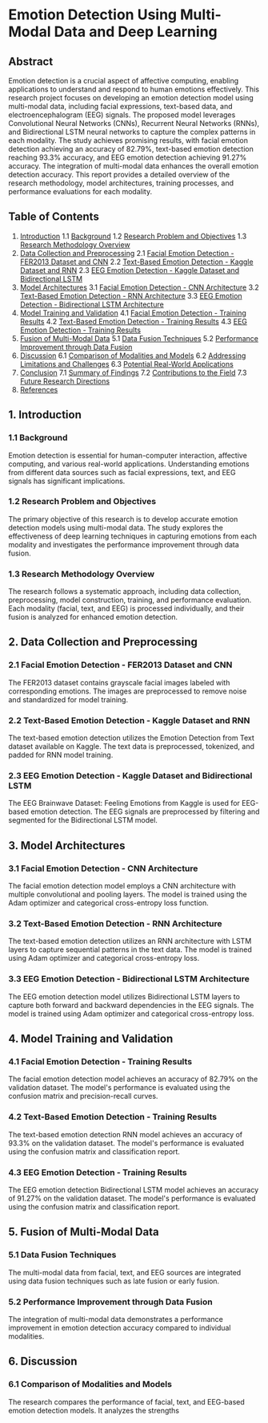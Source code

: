 # Emotion Detection Using Multi-Modal Data and Deep Learning

## Abstract

Emotion detection is a crucial aspect of affective computing, enabling applications to understand and respond to human emotions effectively. This research project focuses on developing an emotion detection model using multi-modal data, including facial expressions, text-based data, and electroencephalogram (EEG) signals. The proposed model leverages Convolutional Neural Networks (CNNs), Recurrent Neural Networks (RNNs), and Bidirectional LSTM neural networks to capture the complex patterns in each modality. The study achieves promising results, with facial emotion detection achieving an accuracy of 82.79%, text-based emotion detection reaching 93.3% accuracy, and EEG emotion detection achieving 91.27% accuracy. The integration of multi-modal data enhances the overall emotion detection accuracy. This report provides a detailed overview of the research methodology, model architectures, training processes, and performance evaluations for each modality.

## Table of Contents

1. [Introduction](#introduction)
    1.1 [Background](#background)
    1.2 [Research Problem and Objectives](#research-problem-and-objectives)
    1.3 [Research Methodology Overview](#research-methodology-overview)
2. [Data Collection and Preprocessing](#data-collection-and-preprocessing)
    2.1 [Facial Emotion Detection - FER2013 Dataset and CNN](#facial-emotion-detection-fer2013-dataset-and-cnn)
    2.2 [Text-Based Emotion Detection - Kaggle Dataset and RNN](#text-based-emotion-detection-kaggle-dataset-and-rnn)
    2.3 [EEG Emotion Detection - Kaggle Dataset and Bidirectional LSTM](#eeg-emotion-detection-kaggle-dataset-and-bidirectional-lstm)
3. [Model Architectures](#model-architectures)
    3.1 [Facial Emotion Detection - CNN Architecture](#facial-emotion-detection-cnn-architecture)
    3.2 [Text-Based Emotion Detection - RNN Architecture](#text-based-emotion-detection-rnn-architecture)
    3.3 [EEG Emotion Detection - Bidirectional LSTM Architecture](#eeg-emotion-detection-bidirectional-lstm-architecture)
4. [Model Training and Validation](#model-training-and-validation)
    4.1 [Facial Emotion Detection - Training Results](#facial-emotion-detection-training-results)
    4.2 [Text-Based Emotion Detection - Training Results](#text-based-emotion-detection-training-results)
    4.3 [EEG Emotion Detection - Training Results](#eeg-emotion-detection-training-results)
5. [Fusion of Multi-Modal Data](#fusion-of-multi-modal-data)
    5.1 [Data Fusion Techniques](#data-fusion-techniques)
    5.2 [Performance Improvement through Data Fusion](#performance-improvement-through-data-fusion)
6. [Discussion](#discussion)
    6.1 [Comparison of Modalities and Models](#comparison-of-modalities-and-models)
    6.2 [Addressing Limitations and Challenges](#addressing-limitations-and-challenges)
    6.3 [Potential Real-World Applications](#potential-real-world-applications)
7. [Conclusion](#conclusion)
    7.1 [Summary of Findings](#summary-of-findings)
    7.2 [Contributions to the Field](#contributions-to-the-field)
    7.3 [Future Research Directions](#future-research-directions)
8. [References](#references)

## 1. Introduction

### 1.1 Background

Emotion detection is essential for human-computer interaction, affective computing, and various real-world applications. Understanding emotions from different data sources such as facial expressions, text, and EEG signals has significant implications.

### 1.2 Research Problem and Objectives

The primary objective of this research is to develop accurate emotion detection models using multi-modal data. The study explores the effectiveness of deep learning techniques in capturing emotions from each modality and investigates the performance improvement through data fusion.

### 1.3 Research Methodology Overview

The research follows a systematic approach, including data collection, preprocessing, model construction, training, and performance evaluation. Each modality (facial, text, and EEG) is processed individually, and their fusion is analyzed for enhanced emotion detection.

## 2. Data Collection and Preprocessing

### 2.1 Facial Emotion Detection - FER2013 Dataset and CNN

The FER2013 dataset contains grayscale facial images labeled with corresponding emotions. The images are preprocessed to remove noise and standardized for model training.

### 2.2 Text-Based Emotion Detection - Kaggle Dataset and RNN

The text-based emotion detection utilizes the Emotion Detection from Text dataset available on Kaggle. The text data is preprocessed, tokenized, and padded for RNN model training.

### 2.3 EEG Emotion Detection - Kaggle Dataset and Bidirectional LSTM

The EEG Brainwave Dataset: Feeling Emotions from Kaggle is used for EEG-based emotion detection. The EEG signals are preprocessed by filtering and segmented for the Bidirectional LSTM model.

## 3. Model Architectures

### 3.1 Facial Emotion Detection - CNN Architecture

The facial emotion detection model employs a CNN architecture with multiple convolutional and pooling layers. The model is trained using the Adam optimizer and categorical cross-entropy loss function.

### 3.2 Text-Based Emotion Detection - RNN Architecture

The text-based emotion detection utilizes an RNN architecture with LSTM layers to capture sequential patterns in the text data. The model is trained using Adam optimizer and categorical cross-entropy loss.

### 3.3 EEG Emotion Detection - Bidirectional LSTM Architecture

The EEG emotion detection model utilizes Bidirectional LSTM layers to capture both forward and backward dependencies in the EEG signals. The model is trained using Adam optimizer and categorical cross-entropy loss.

## 4. Model Training and Validation

### 4.1 Facial Emotion Detection - Training Results

The facial emotion detection model achieves an accuracy of 82.79% on the validation dataset. The model's performance is evaluated using the confusion matrix and precision-recall curves.

### 4.2 Text-Based Emotion Detection - Training Results

The text-based emotion detection RNN model achieves an accuracy of 93.3% on the validation dataset. The model's performance is evaluated using the confusion matrix and classification report.

### 4.3 EEG Emotion Detection - Training Results

The EEG emotion detection Bidirectional LSTM model achieves an accuracy of 91.27% on the validation dataset. The model's performance is evaluated using the confusion matrix and classification report.

## 5. Fusion of Multi-Modal Data

### 5.1 Data Fusion Techniques

The multi-modal data from facial, text, and EEG sources are integrated using data fusion techniques such as late fusion or early fusion.

### 5.2 Performance Improvement through Data Fusion

The integration of multi-modal data demonstrates a performance improvement in emotion detection accuracy compared to individual modalities.

## 6. Discussion

### 6.1 Comparison of Modalities and Models

The research compares the performance of facial, text, and EEG-based emotion detection models. It analyzes the strengths

